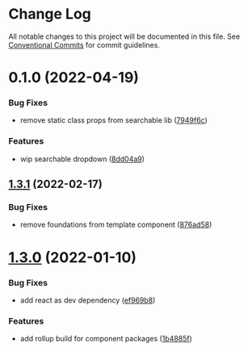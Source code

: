 # Change Log

All notable changes to this project will be documented in this file.
See [Conventional Commits](https://conventionalcommits.org) for commit guidelines.

# 0.1.0 (2022-04-19)


### Bug Fixes

* remove static class props from searchable lib ([7949f6c](https://github.com/coopdigital/coop-frontend/commit/7949f6c65407124347ec8c9679aff754dba35cab))


### Features

* wip searchable dropdown ([8dd04a9](https://github.com/coopdigital/coop-frontend/commit/8dd04a98b88686f41c21139efec0915d1977db1f))





## [1.3.1](https://github.com/coopdigital/coop-frontend/compare/@coopdigital/component-template@1.3.0...@coopdigital/component-template@1.3.1) (2022-02-17)


### Bug Fixes

* remove foundations from template component ([876ad58](https://github.com/coopdigital/coop-frontend/commit/876ad5882e6f2eef9c4dd54acf56a9ab9e3528c7))





# [1.3.0](https://github.com/coopdigital/coop-frontend/compare/@coopdigital/component-template@1.2.0...@coopdigital/component-template@1.3.0) (2022-01-10)


### Bug Fixes

* add react as dev dependency ([ef969b8](https://github.com/coopdigital/coop-frontend/commit/ef969b8b68e4929c091c300f6f3a11fa5526f1b3))


### Features

* add rollup build for component packages ([1b4885f](https://github.com/coopdigital/coop-frontend/commit/1b4885f6217987558bb7d4324d4680cc9b292f87))

